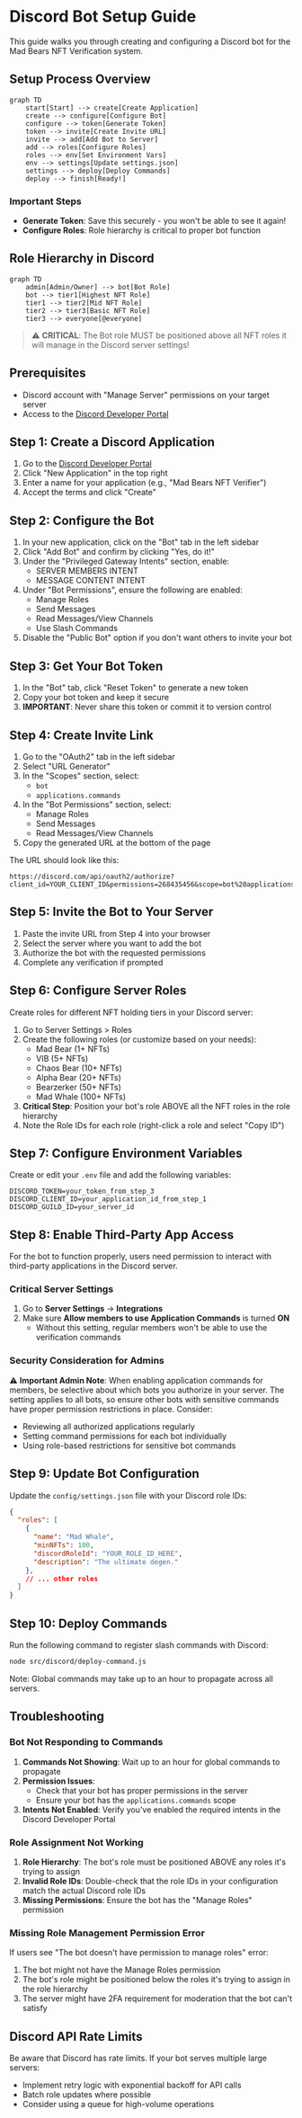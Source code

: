 # Discord Bot Setup Guide

This guide walks you through creating and configuring a Discord bot for the Mad Bears NFT Verification system.

## Setup Process Overview

```mermaid
graph TD
    start[Start] --> create[Create Application]
    create --> configure[Configure Bot]
    configure --> token[Generate Token]
    token --> invite[Create Invite URL]
    invite --> add[Add Bot to Server]
    add --> roles[Configure Roles]
    roles --> env[Set Environment Vars]
    env --> settings[Update settings.json]
    settings --> deploy[Deploy Commands]
    deploy --> finish[Ready!]
```

### Important Steps
* **Generate Token**: Save this securely - you won't be able to see it again!
* **Configure Roles**: Role hierarchy is critical to proper bot function

## Role Hierarchy in Discord

```mermaid
graph TD
    admin[Admin/Owner] --> bot[Bot Role]
    bot --> tier1[Highest NFT Role]
    tier1 --> tier2[Mid NFT Role]
    tier2 --> tier3[Basic NFT Role]
    tier3 --> everyone[@everyone]
```

> ⚠️ **CRITICAL**: The Bot role MUST be positioned above all NFT roles it will manage in the Discord server settings!

## Prerequisites

- Discord account with "Manage Server" permissions on your target server
- Access to the [Discord Developer Portal](https://discord.com/developers/applications)

## Step 1: Create a Discord Application

1. Go to the [Discord Developer Portal](https://discord.com/developers/applications)
2. Click "New Application" in the top right
3. Enter a name for your application (e.g., "Mad Bears NFT Verifier")
4. Accept the terms and click "Create"

## Step 2: Configure the Bot

1. In your new application, click on the "Bot" tab in the left sidebar
2. Click "Add Bot" and confirm by clicking "Yes, do it!"
3. Under the "Privileged Gateway Intents" section, enable:
   - SERVER MEMBERS INTENT
   - MESSAGE CONTENT INTENT
4. Under "Bot Permissions", ensure the following are enabled:
   - Manage Roles
   - Send Messages
   - Read Messages/View Channels
   - Use Slash Commands
5. Disable the "Public Bot" option if you don't want others to invite your bot

## Step 3: Get Your Bot Token

1. In the "Bot" tab, click "Reset Token" to generate a new token
2. Copy your bot token and keep it secure
3. **IMPORTANT**: Never share this token or commit it to version control

## Step 4: Create Invite Link

1. Go to the "OAuth2" tab in the left sidebar
2. Select "URL Generator" 
3. In the "Scopes" section, select:
   - `bot`
   - `applications.commands`
4. In the "Bot Permissions" section, select:
   - Manage Roles
   - Send Messages
   - Read Messages/View Channels
5. Copy the generated URL at the bottom of the page

The URL should look like this:
```
https://discord.com/api/oauth2/authorize?client_id=YOUR_CLIENT_ID&permissions=268435456&scope=bot%20applications.commands
```

## Step 5: Invite the Bot to Your Server

1. Paste the invite URL from Step 4 into your browser
2. Select the server where you want to add the bot
3. Authorize the bot with the requested permissions
4. Complete any verification if prompted

## Step 6: Configure Server Roles

Create roles for different NFT holding tiers in your Discord server:

1. Go to Server Settings > Roles
2. Create the following roles (or customize based on your needs):
   - Mad Bear (1+ NFTs)
   - VIB (5+ NFTs)
   - Chaos Bear (10+ NFTs)
   - Alpha Bear (20+ NFTs)
   - Bearzerker (50+ NFTs)
   - Mad Whale (100+ NFTs)
3. **Critical Step**: Position your bot's role ABOVE all the NFT roles in the role hierarchy
4. Note the Role IDs for each role (right-click a role and select "Copy ID")

## Step 7: Configure Environment Variables

Create or edit your `.env` file and add the following variables:

```
DISCORD_TOKEN=your_token_from_step_3
DISCORD_CLIENT_ID=your_application_id_from_step_1
DISCORD_GUILD_ID=your_server_id
```

## Step 8: Enable Third-Party App Access

For the bot to function properly, users need permission to interact with third-party applications in the Discord server.

### Critical Server Settings

1. Go to **Server Settings** → **Integrations**
2. Make sure **Allow members to use Application Commands** is turned **ON**
   - Without this setting, regular members won't be able to use the verification commands

### Security Consideration for Admins

⚠️ **Important Admin Note**: When enabling application commands for members, be selective about which bots you authorize in your server. The setting applies to all bots, so ensure other bots with sensitive commands have proper permission restrictions in place. Consider:

- Reviewing all authorized applications regularly
- Setting command permissions for each bot individually
- Using role-based restrictions for sensitive bot commands

## Step 9: Update Bot Configuration

Update the `config/settings.json` file with your Discord role IDs:

```json
{
  "roles": [
    {
      "name": "Mad Whale",
      "minNFTs": 100,
      "discordRoleId": "YOUR_ROLE_ID_HERE",
      "description": "The ultimate degen."
    },
    // ... other roles
  ]
}
```

## Step 10: Deploy Commands

Run the following command to register slash commands with Discord:

```bash
node src/discord/deploy-command.js
```

Note: Global commands may take up to an hour to propagate across all servers.

## Troubleshooting

### Bot Not Responding to Commands

1. **Commands Not Showing**: Wait up to an hour for global commands to propagate
2. **Permission Issues**: 
   - Check that your bot has proper permissions in the server
   - Ensure your bot has the `applications.commands` scope
3. **Intents Not Enabled**: Verify you've enabled the required intents in the Discord Developer Portal

### Role Assignment Not Working

1. **Role Hierarchy**: The bot's role must be positioned ABOVE any roles it's trying to assign
2. **Invalid Role IDs**: Double-check that the role IDs in your configuration match the actual Discord role IDs
3. **Missing Permissions**: Ensure the bot has the "Manage Roles" permission

### Missing Role Management Permission Error

If users see "The bot doesn't have permission to manage roles" error:
1. The bot might not have the Manage Roles permission
2. The bot's role might be positioned below the roles it's trying to assign in the role hierarchy
3. The server might have 2FA requirement for moderation that the bot can't satisfy

## Discord API Rate Limits

Be aware that Discord has rate limits. If your bot serves multiple large servers:
- Implement retry logic with exponential backoff for API calls
- Batch role updates where possible
- Consider using a queue for high-volume operations
